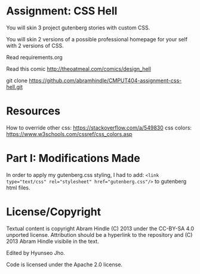 Assignment: CSS Hell
====================

You will skin 3 project gutenberg stories with custom CSS.

You will skin 2 versions of a possible professional homepage for your
self with 2 versions of CSS.

Read requirements.org

Read this comic http://theoatmeal.com/comics/design_hell

git clone https://github.com/abramhindle/CMPUT404-assignment-css-hell.git

Resources
===============================
How to override other css: https://stackoverflow.com/a/549830
css colors: https://www.w3schools.com/cssref/css_colors.asp

Part I: Modifications Made
==============================
In order to apply my gutenberg.css styling, I had to add:
```<link type="text/css" rel="stylesheet" href="gutenberg.css"/>```
to gutenberg html files.

License/Copyright
=================

Textual content is copyright Abram Hindle (C) 2013 under the CC-BY-SA
4.0 unported license. Attribution should be a hyperlink to the
repository and (C) 2013 Abram Hindle visibile in the text.

Edited by Hyunseo Jho.

Code is licensed under the Apache 2.0 license.


